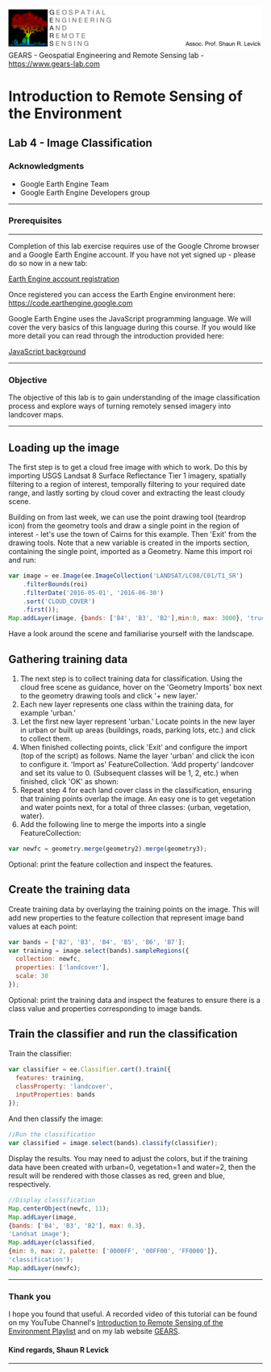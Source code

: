 ![Shaun Levick](Logo3.png)
GEARS - Geospatial Engineering and Remote Sensing lab - https://www.gears-lab.com

# Introduction to Remote Sensing of the Environment
Lab 4 - Image Classification
--------------

### Acknowledgments
- Google Earth Engine Team
- Google Earth Engine Developers group

------

### Prerequisites
-------------

Completion of this lab exercise requires use of the Google Chrome browser and a Google Earth Engine account. If you have not yet signed up - please do so now in a new tab:

[Earth Engine account registration](https://signup.earthengine.google.com/)

Once registered you can access the Earth Engine environment here:
https://code.earthengine.google.com

Google Earth Engine uses the JavaScript programming language. We will cover the very basics of this language during this course. If you would like more detail you can read through the introduction provided here:

[JavaScript background](https://developers.google.com/earth-engine/tutorial\_js\_01)

------------------------------------------------------------------------

### Objective


The objective of this lab is to gain understanding of the image classification process and explore ways of turning remotely sensed imagery into landcover maps.

----------

## Loading up the image

The first step is to get a cloud free image with which to work.  Do this by importing USGS Landsat 8 Surface Reflectance Tier 1 imagery, spatially filtering to a region of interest, temporally filtering to your required date range, and lastly sorting by cloud cover and extracting the least cloudy scene.

Building on from last week, we can use the point drawing tool (teardrop icon) from the geometry tools and draw a single point in the region of interest - let's use the town of Cairns for this example.  Then 'Exit' from the drawing tools.  Note that a new variable is created in the imports section, containing the single point, imported as a Geometry.  Name this import roi and run:

```JavaScript
var image = ee.Image(ee.ImageCollection('LANDSAT/LC08/C01/T1_SR')
    .filterBounds(roi)
    .filterDate('2016-05-01', '2016-06-30')
    .sort('CLOUD_COVER')
    .first());
Map.addLayer(image, {bands: ['B4', 'B3', 'B2'],min:0, max: 3000}, 'truce colour image');
```
Have a look around the scene and familiarise yourself with the landscape.

## Gathering training data
1. The next step is to collect training data for classification.  Using the cloud free scene as guidance, hover on the 'Geometry Imports' box next to the geometry drawing tools and click '+ new layer.'
2. Each new layer represents one class within the training data, for example 'urban.'
3. Let the first new layer represent 'urban.'  Locate points in the new layer in urban or built up areas (buildings, roads, parking lots, etc.) and click to collect them.
4. When finished collecting points, click 'Exit' and configure the import (top of the script) as follows.  Name the layer 'urban' and click the  icon to configure it.  'Import as' FeatureCollection.  'Add property' landcover and set its value to 0.  (Subsequent classes will be 1, 2, etc.)  when finished, click 'OK' as shown:
5. Repeat step 4 for each land cover class in the classification, ensuring that training points overlap the image.   An easy one is to get vegetation and water points next, for a total of three classes: {urban, vegetation, water}.
6. Add the following line to merge the imports into a single FeatureCollection:

```javascript
var newfc = geometry.merge(geometry2).merge(geometry3);
```

Optional: print the feature collection and inspect the features.


## Create the training data

Create training data by overlaying the training points on the image.  This will add new properties to the feature collection that represent image band values at each point:
```javascript
var bands = ['B2', 'B3', 'B4', 'B5', 'B6', 'B7'];
var training = image.select(bands).sampleRegions({
  collection: newfc,
  properties: ['landcover'],
  scale: 30
});
```

Optional: print the training data and inspect the features to ensure there is a class value and properties corresponding to image bands.

## Train the classifier and run the classification

Train the classifier:

```javascript
var classifier = ee.Classifier.cart().train({
  features: training,
  classProperty: 'landcover',
  inputProperties: bands
});
```

And then classify the image:
```javascript
//Run the classification
var classified = image.select(bands).classify(classifier);
```

Display the results.  You may need to adjust  the colors, but if the training data have been created with urban=0, vegetation=1 and water=2, then the result will be rendered with those classes as red, green and blue, respectively.

```javascript
//Display classification
Map.centerObject(newfc, 11);
Map.addLayer(image,
{bands: ['B4', 'B3', 'B2'], max: 0.3},
'Landsat image');
Map.addLayer(classified,
{min: 0, max: 2, palette: ['0000FF', '00FF00', 'FF0000']},
'classification');
Map.addLayer(newfc);
```

-------
### Thank you

I hope you found that useful. A recorded video of this tutorial can be found on my YouTube Channel's [Introduction to Remote Sensing of the Environment Playlist](https://www.youtube.com/playlist?list=PLf6lu3bePWHDi3-lrSqiyInMGQXM34TSV) and on my lab website [GEARS](https://www.gears-lab.com).

#### Kind regards, Shaun R Levick
------
